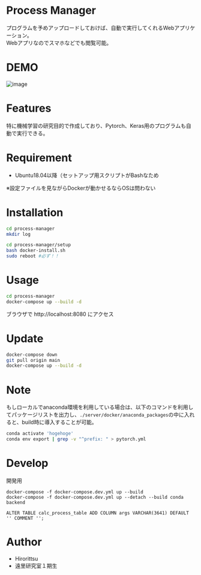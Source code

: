 # Process Manager
プログラムを予めアップロードしておけば、自動で実行してくれるWebアプリケーション。  
Webアプリなのでスマホなどでも閲覧可能。

# DEMO
![image](https://user-images.githubusercontent.com/33301907/121660471-41c65700-cade-11eb-9a58-2ee5776beaac.png)

# Features
特に機械学習の研究目的で作成しており、Pytorch、Keras用のプログラムも自動で実行できる。

# Requirement
* Ubuntu18.04以降（セットアップ用スクリプトがBashなため

※設定ファイルを見ながらDockerが動かせるならOSは問わない

# Installation
```bash
cd process-manager
mkdir log

cd process-manager/setup
bash docker-install.sh
sudo reboot #必ず！！
```

# Usage
```bash
cd process-manager
docker-compose up --build -d
```
ブラウザで http://localhost:8080 にアクセス

# Update
```bash
docker-compose down
git pull origin main
docker-compose up --build -d
```

# Note
もしローカルでanaconda環境を利用している場合は、以下のコマンドを利用してパッケージリストを出力し、`./server/docker/anaconda_packages`の中に入れると、build時に導入することが可能。
```bash
conda activate 'hogehoge'
conda env export | grep -v "^prefix: " > pytorch.yml
```

# Develop
開発用
```shell
docker-compose -f docker-compose.dev.yml up --build
docker-compose -f docker-compose.dev.yml up --detach --build conda backend
```

```
ALTER TABLE calc_process_table ADD COLUMN args VARCHAR(3641) DEFAULT '' COMMENT '';
```

# Author
* Hirorittsu
* 遠里研究室１期生
